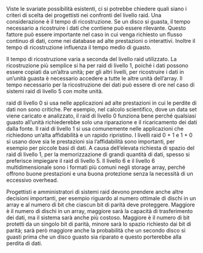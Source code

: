 Viste le svariate possibilità esistenti, ci si potrebbe chiedere quali siano i criteri di scelta dei progettisti nei confronti del livello raid. Una considerazione è il tempo di ricostruzione. Se un disco si guasta, il tempo necessario a ricostruire i dati che contiene può essere rilevante. Questo fattore può essere importante nel caso in cui venga richiesto un flusso continuo di dati, come nei database ad alte prestazioni o interattivi. Inoltre il tempo di ricostruzione influenza il tempo medio di guasto.

Il tempo di ricostruzione varia a seconda del livello raid utilizzato. La ricostruzione più semplice si ha per raid di livello 1, poiché i dati possono essere copiati da un’altra unità; per gli altri livelli, per ricostruire i dati in un’unità guasta è necessario accedere a tutte le altre unità dell’array. Il tempo necessario per la ricostruzione dei dati può essere di ore nel caso di sistemi raid di livello 5 con molte unità.

raid di livello 0 si usa nelle applicazioni ad alte prestazioni in cui le perdite di dati non sono critiche. Per esempio, nel calcolo scientifico, dove un data set viene caricato e analizzato, il raid di livello 0 funziona bene perché qualsiasi guasto all’unità richiederebbe solo una riparazione e il ricaricamento dei dati dalla fonte. Il raid di livello 1 si usa comunemente nelle applicazioni che richiedono un’alta affidabilità e un rapido ripristino. I livelli raid 0 + 1 e 1 + 0 si usano dove sia le prestazioni sia l’affidabilità sono importanti, per esempio per piccole basi di dati. A causa dell’elevata richiesta di spazio del raid di livello 1, per la memorizzazione di grandi quantità di dati, spesso si preferisce impiegare il raid di livello 5. Il livello 6 e il livello 6 multidimensionale sono i formati più comuni negli storage array, perché offrono buone prestazioni e una buona protezione senza la necessità di un eccessivo overhead.

Progettisti e amministratori di sistemi raid devono prendere anche altre decisioni importanti, per esempio riguardo al numero ottimale di dischi in un array e al numero di bit che ciascun bit di parità deve proteggere. Maggiore è il numero di dischi in un array, maggiore sarà la capacità di trasferimento dei dati, ma il sistema sarà anche più costoso. Maggiore è il numero di bit protetti da un singolo bit di parità, minore sarà lo spazio richiesto dai bit di parità; sarà però maggiore anche la probabilità che un secondo disco si guasti prima che un disco guasto sia riparato e questo porterebbe alla perdita di dati.